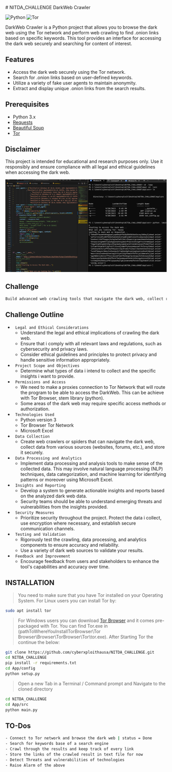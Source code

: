﻿﻿# NITDA_CHALLENGE DarkWeb Crawler

![Python](https://img.shields.io/badge/Python-3.x-blue)
![Tor](https://img.shields.io/badge/Tor-Support-green)

DarkWeb Crawler is a Python project that allows you to browse the dark web using the Tor network and perform web crawling to find .onion links based on specific keywords. This tool provides an interface for accessing the dark web securely and searching for content of interest.

## Features

- Access the dark web securely using the Tor network.
- Search for .onion links based on user-defined keywords.
- Utilize a variety of fake user agents to maintain anonymity.
- Extract and display unique .onion links from the search results.

## Prerequisites

- Python 3.x
- [Requests](https://pypi.org/project/requests/)
- [Beautiful Soup](https://pypi.org/project/beautifulsoup4/)
- [Tor](https://www.torproject.org/)

## Disclaimer
This project is intended for educational and research purposes only. Use it responsibly and ensure compliance with all legal and ethical guidelines when accessing the dark web.

![ScreenShot](image.png)
## Challenge
```bash
Build advanced web crawling tools that navigate the dark web, collect relevant data, and provide organizations with insights into emerging threats and vulnerabilities. This tool should feature an analytics to process and categorize unstructured dark web data, providing actionable insights to security teams
```
## Challenge Outline
- ` Legal and Ethical Considerations`
    - Understand the legal and ethical implications of crawling the dark web. 
    - Ensure that i comply with all relevant laws and regulations, such as cybersecurity and privacy laws.
    - Consider ethical guidelines and principles to protect privacy and handle sensitive information appropriately.
- ` Project Scope and Objectives`
    - Determine what types of data i intend to collect and the specific insights i want to provide.
- ` Permissions and Access`
    - We need to make a proxies connection to Tor Network that will route the program to be able to access the DarkWeb. This can be achieve with Tor Browser, stem library (python).
    - Some areas of the dark web may require specific access methods or authorization.
- ` Technologies Used`
    - Python version 3
    - Tor Browser Tor Network
    - Microsoft Excel
- ` Data Collection`
    - Create web crawlers or spiders that can navigate the dark web, collect data from various sources (websites, forums, etc.), and store it securely.
- ` Data Processing and Analytics`
    - Implement data processing and analysis tools to make sense of the collected data. This may involve natural language processing (NLP) techniques, data categorization, and machine learning for identifying patterns or moreover using Microsoft Excel.
- ` Insights and Reporting`
    - Develop a system to generate actionable insights and reports based on the analyzed dark web data. 
    - Security teams should be able to understand emerging threats and vulnerabilities from the insights provided.
- ` Security Measures`
    - Prioritize security throughout the project. Protect the data i collect, use encryption where necessary, and establish secure communication channels.
- ` Testing and Validation`
    - Rigorously test the crawling, data processing, and analytics components to ensure accuracy and reliability. 
    - Use a variety of dark web sources to validate your results.
- ` Feedback and Improvement`
    - Encourage feedback from users and stakeholders to enhance the tool's capabilities and accuracy over time.

## INSTALLATION
> You need to make sure that you have Tor installed on your Operating System. For Linux users you can install Tor by:
```bash
sudo apt install tor
```
> For Windows users you can download [Tor Browser](https://www.torproject.org) and it comes pre-packaged with Tor. You can find Tor.exe in (pathToWhereYouInstallTorBrowser\Tor Browser\Browser\TorBrowser\Tor\tor.exe). After Starting Tor the continue the below:
```bash
git clone https://github.com/cyberxploithausa/NITDA_CHALLENGE.git
cd NITDA_CHALLENGE
pip install -r requirements.txt
cd App/config
python setup.py
```
> Open a new Tab in a Terminal / Command prompt and Navigate to the cloned directory

```bash
cd NITDA_CHALLENGE
cd App/src
python main.py
```

## TO-Dos
```bash
- Connect to Tor network and browse the dark web | status = Done
- Search for keywords base of a search engine
- Crawl through the results and keep track of every link
- Store the links of the crawled result in text file for now
- Detect Threats and vulnerabilities of technologies
- Raise Alarm of the above
```